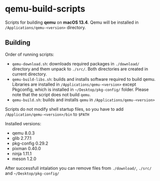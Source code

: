 # qemu-build-scripts

Scripts for building **qemu** on **macOS 13.4**. Qemu will be installed in `/Applications/qemu-<version>` directory.

## Building

Order of running scripts:

- `qemu-download.sh`: downloads required packages in `./download/` directory and them unpack to `./src/`. Both directories are created in current directory.
- `qemu-build-libs.sh`: builds and installs software required to build qemu. Libraries are installed in `/Applications/qemu-<version>` except Pkgconfig, which is installed in `~/Desktop/pkg-config/` folder. Please note that the script does not build `qemu`.
- `qemu-build.sh`: builds and installs `qemu` in `/Applications/qemu-<version>`

Scripts do not modify shell startup files, so you have to add `/Application/qemu-<version>/bin` to `$PATH`

Installed versions:
- qemu 8.0.3
- glib 2.77.1
- pkg-config 0.29.2
- pixman 0.40.0
- ninja 1.11.1
- meson 1.2.0

After successfull intalation you can remove files from `./download/`, `./src/` and `~/Desktop/pkg-config/`
